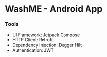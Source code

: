 # WashME - Android App

### Tools
- UI Framework: Jetpack Compose
- HTTP Client: Retrofit
- Dependency Injection: Dagger Hilt
- Authentication: JWT